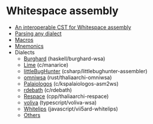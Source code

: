 # Whitespace assembly

- [An interoperable CST for Whitespace assembly](interop_cst.md)
- [Parsing any dialect](parsing.md)
- [Macros](macros.md)
- [Mnemonics](mnemonics.md)
- Dialects
  - [Burghard](dialects/burghard.md) (haskell/burghard-wsa)
  - [Lime](dialects/lime.md) (c/manarice)
  - [littleBugHunter](dialects/littlebughunter.md) (csharp/littlebughunter-assembler)
  - [omniwsa](dialects/omniwsa.md) (rust/thaliaarchi-omniwsa)
  - [Palaiologos](dialects/palaiologos.md) (c/kspalaiologos-asm2ws)
  - [rdebath](dialects/rdebath.md) (c/rdebath)
  - [Respace](dialects/respace.md) (cpp/thaliaarchi-respace)
  - [voliva](dialects/voliva.md) (typescript/voliva-wsa)
  - [Whitelips](dialects/whitelips.md) (javascript/vii5ard-whitelips)
  - [Others](dialects/others.md)
